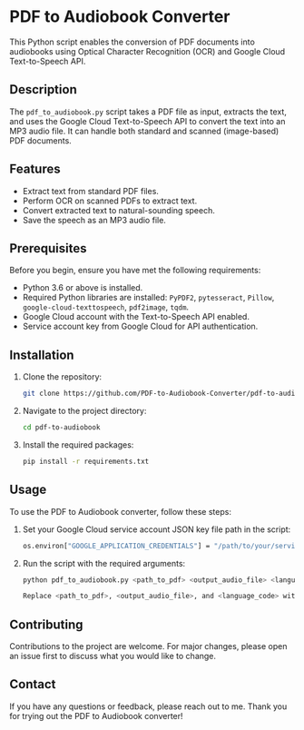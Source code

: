 # PDF to Audiobook Converter

This Python script enables the conversion of PDF documents into audiobooks using Optical Character Recognition (OCR) and Google Cloud Text-to-Speech API.

## Description

The `pdf_to_audiobook.py` script takes a PDF file as input, extracts the text, and uses the Google Cloud Text-to-Speech API to convert the text into an MP3 audio file. It can handle both standard and scanned (image-based) PDF documents.

## Features

- Extract text from standard PDF files.
- Perform OCR on scanned PDFs to extract text.
- Convert extracted text to natural-sounding speech.
- Save the speech as an MP3 audio file.

## Prerequisites

Before you begin, ensure you have met the following requirements:

- Python 3.6 or above is installed.
- Required Python libraries are installed: `PyPDF2`, `pytesseract`, `Pillow`, `google-cloud-texttospeech`, `pdf2image`, `tqdm`.
- Google Cloud account with the Text-to-Speech API enabled.
- Service account key from Google Cloud for API authentication.

## Installation

1. Clone the repository:
   ```sh
   git clone https://github.com/PDF-to-Audiobook-Converter/pdf-to-audiobook.git
2. Navigate to the project directory:
   ```sh
   cd pdf-to-audiobook
3. Install the required packages:
   ```sh
   pip install -r requirements.txt

## Usage

To use the PDF to Audiobook converter, follow these steps:
1. Set your Google Cloud service account JSON key file path in the script:
   ```sh
   os.environ["GOOGLE_APPLICATION_CREDENTIALS"] = "/path/to/your/service-account-file.json"
2. Run the script with the required arguments:
   ```sh
   python pdf_to_audiobook.py <path_to_pdf> <output_audio_file> <language_code>

   Replace <path_to_pdf>, <output_audio_file>, and <language_code> with your PDF's path, desired output audio file's name, and language code respectively.

## Contributing

Contributions to the project are welcome. For major changes, please open an issue first to discuss what you would like to change.

## Contact

If you have any questions or feedback, please reach out to me.
Thank you for trying out the PDF to Audiobook converter!



